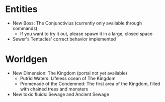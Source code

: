 # Entities

* New Boss: The Conjunctivius (currently only available through commands)
  * If you want to try it out, please spawn it in a large, closed space
* Sewer's Tentacles' correct behavior implemented

# Worldgen

* New Dimension: The Kingdom (portal not yet available)
  * Putrid Waters: Lifeless ocean of The Kingdom
  * Promenade of the Condemned: The first area of the Kingdom, filled with chained trees and monsters
* New toxic fluids: Sewage and Ancient Sewage